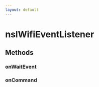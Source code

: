 ```yaml
---
layout: default
---
```


# nsIWifiEventListener #

## Methods ##

### onWaitEvent ###

### onCommand ###
